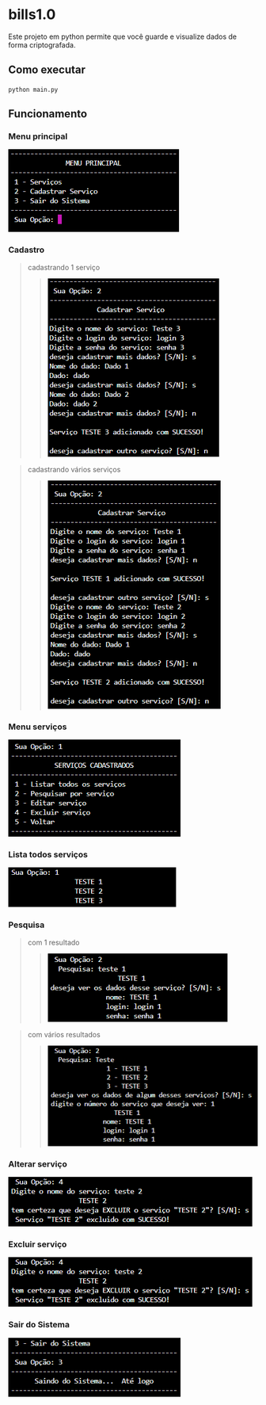 # bills1.0

Este projeto em python permite que você guarde e visualize dados de forma criptografada.



## Como executar

`
 python main.py
`

## Funcionamento

### Menu principal 

<!-- Imagem -->
![menu principal](./.github/menuPrincipal.png)


### Cadastro 

> cadastrando 1 serviço
>> ![1 serviço](./.github/cadastro1servico.png)

> cadastrando vários serviços
>> ![vários serviços](./.github/cadastro2servicos.png)


### Menu serviços 

![menu de serviços](./.github/menuServicos.png)


### Lista todos serviços

![todos os serviços](./.github/servicosListarTodos.png)


### Pesquisa

> com 1 resultado
>> ![1 serviço](./.github/pesquisaUmResultado.png)

> com vários resultados
>> ![vários serviços](./.github/pesquisaMultiplosResultados.png)


### Alterar serviço

![alterar serviços](./.github/excluindoServico.png)


### Excluir serviço

![excluir serviços](./.github/excluindoServico.png)


### Sair do Sistema

![menu de serviços](./.github/sairDoSistema.png)


<!-- Imagem ao centro -->
<!-- <div align="center">
  <img src="#">
</div>  -->